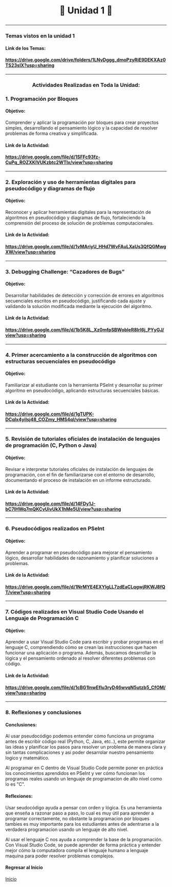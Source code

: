# <p align="center"><strong>🧩 Unidad 1 🧩</strong></p>

---

###    Temas vistos en la unidad 1
####   Link de los Temas:
####   https://drive.google.com/drive/folders/1LNvDggg_dmoPzyRiE9DEKXAz0TS23sIX?usp=sharing
---
###    <p align="center"><strong>Actividades Realizadas en Toda la Unidad:</strong></p>

###    1.  Programación por Bloques
####   Objetivo:  
Comprender y aplicar la programación por bloques para crear proyectos simples, desarrollando el pensamiento lógico y la capacidad de resolver problemas de forma creativa y simplificada.
####   Link de la Actividad:
####   https://drive.google.com/file/d/1SFFc93fz-CuPq_ROZXKlVUKzbtc2WTlx/view?usp=sharing
---
###    2.  Exploración y uso de herramientas digitales para pseudocódigo y diagramas de flujo
####   Objetivo:  
Reconocer y aplicar herramientas digitales para la representación de algoritmos en pseudocódigo y diagramas de flujo, fortaleciendo la comprensión del proceso de solución de problemas computacionales.
####   Link de la Actividad:
####   https://drive.google.com/file/d/1vMAriyU_HHd7WvFAuLXaUs3QfQGMwgXW/view?usp=sharing
---
###    3. Debugging Challenge: “Cazadores de Bugs”
####   Objetivo: 
Desarrollar habilidades de detección y corrección de errores en algoritmos secuenciales escritos en pseudocódigo, justificando cada ajuste y validando la solución modificada mediante la ejecución del algoritmo. 
####   Link de la Actividad:
####   https://drive.google.com/file/d/1b5K8L_Xz0mfpSBWobleR8IrI6j_PYyGJ/view?usp=sharing
---
###    4.  Primer acercamiento a la construcción de algoritmos con estructuras secuenciales en pseudocódigo 
####   Objetivo:  
Familiarizar al estudiante con la herramienta PSeInt y desarrollar su primer algoritmo en pseudocódigo, aplicando estructuras secuenciales básicas. 
####   Link de la Actividad: 
####   https://drive.google.com/file/d/1gTUPK-DCqlx4yilsj48_COZmy_HMS4ql/view?usp=sharing
---
###    5.   Revisión de tutoriales oficiales de instalación de lenguajes de programación (C, Python o Java)
####   Objetivo: 
Revisar e interpretar tutoriales oficiales de instalación de lenguajes de programación, con el fin de familiarizarse con el entorno de desarrollo, documentando el proceso de instalación en un informe estructurado.
####   Link de la Actividad: 
####   https://drive.google.com/file/d/14FDy1J-bC7IHWq7mQKCvUivUkX1hMe5U/view?usp=sharing
---
###    6.  Pseudocódigos realizados en PSeInt
####   Objetivo:
Aprender a programar en pseudocódigo para mejorar el pensamiento lógico, desarrollar habilidades de razonamiento y planificar soluciones a problemas.
####   Link de la Actividad:
####   https://drive.google.com/file/d/1NrMYE4EXYlgLL7zdEaCLqgwjRKWJ8fQT/view?usp=sharing
---
###    7.  Códigos realizados en Visual Studio Code Usando el Lenguaje de Programación C
####   Objetivo:
Aprender a usar Visual Studio Code para escribir y probar programas en el lenguaje C, comprendiendo cómo se crean las instrucciones que hacen funcionar una aplicación o programa. Además, buscamos desarrollar la lógica y el pensamiento ordenado al resolver diferentes problemas con código.
####   Link de la Actividad:
####   https://drive.google.com/file/d/1cBG1lnwEflu3ryD46wvqN5utzb5_CfOM/view?usp=sharing
---
###    8. Reflexiones y conclusiones
####   Conclusiones:
Al usar pseudocódigo podemos entender cómo funciona un programa antes de escribir código real (Python, C, Java, etc..), este permite organizar las ideas y planificar los pasos para resolver un problema de manera clara y sin tantas complicaciones y asi poder desarrolar nuestro pensamiento logico y matemático.

Al programar en C dentro de Visual Studio Code permite poner en práctica los conocimientos aprendidos en PSeInt y ver cómo funcionan los programas reales usando un lenguaje de programacion de alto nivel como lo es "C".
####   Reflexiones:
Usar seudocódigo ayuda a pensar con orden y lógica. Es una herramienta que enseña a razonar paso a paso, lo cual es muy útil para aprender a programar correctamente, no obstante la programacion por bloques tambies es muy importante para los estudiantes antes de adentrarse a la verdadera programacion usando un lenguaje de alto nivel.

Al usar el lenguaje C nos ayuda a comprender la base de la programación. Con Visual Studio Code, se puede aprender de forma práctica y entender mejor cómo la computadora compila el lenguaje humano a lenguaje maquina para poder resolver problemas complejos.

#### Regresar al Inicio
[Inicio](index.md)



